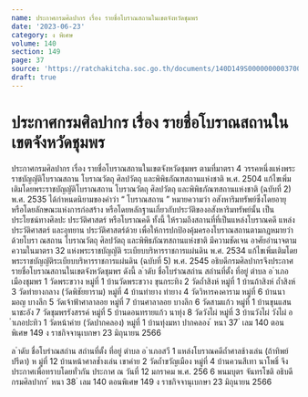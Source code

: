 ```yaml
---
name: ประกาศกรมศิลปากร เรื่อง รายชื่อโบราณสถานในเขตจังหวัดชุมพร
date: '2023-06-23'
category: ง พิเศษ
volume: 140
section: 149
page: 37
source: 'https://ratchakitcha.soc.go.th/documents/140D149S0000000003700.pdf'
draft: true
---
```


# ประกาศกรมศิลปากร เรื่อง รายชื่อโบราณสถานในเขตจังหวัดชุมพร

ประกาศกรมศิลปากร เรื่อง รายชื่อโบราณสถานในเขตจังหวัดชุมพร ตามที่มาตรา 4 วรรคหนึ่งแห่งพระราชบัญญัติโบราณสถาน โบราณวัตถุ ศิลปวัตถุ และพิพิธภัณฑสถานแห่งชาติ พ.ศ. 2504 แก้ไขเพิ่มเติมโดยพระราชบัญญัติโบราณสถาน โบราณวัตถุ ศิลปวัตถุ และพิพิธภัณฑสถานแห่งชาติ (ฉบับที่ 2) พ.ศ. 2535 ได้กำหนดนิยามของคำว่า “ โบราณสถาน ” หมายความว่า อสังหาริมทรัพย์ซึ่งโดยอายุ หรือโดยลักษณะแห่งการก่อสร้าง หรือโดยหลักฐานเกี่ยวกับประวัติของอสังหาริมทรัพย์นั้น เป็นประโยชน์ทางศิลปะ ประวัติศาสตร์ หรือโบราณคดี ทั้งนี้ ให้รวมถึงสถานที่ที่เป็นแหล่งโบราณคดี แหล่งประวัติศาสตร์ และอุทยาน ประวัติศาสตร์ด้วย เพื่อให้การปกป้องคุ้มครองโบราณสถานตามกฎหมายว่าด้วยโบรา ณสถาน โบราณวัตถุ ศิลปวัตถุ และพิพิธภัณฑสถานแห่งชาติ มีความชัดเจน อาศัยอำนาจตามความในมาตรา 32 แห่งพระราชบัญญัติ ระเบียบบริหารราชการแผ่นดิน พ.ศ. 2534 แก้ไขเพิ่มเติมโดยพระราชบัญญัติระเบียบบริหารราชการแผ่นดิน (ฉบับที่ 5) พ.ศ. 2545 อธิบดีกรมศิลปากรจึงประกาศรายชื่อโบราณสถานในเขตจังหวัดชุมพร ดังนี้ ล ําดับ ชื่อโบรําณสถําน สถํานที่ตั้ง ที่อยู่ ตําบล อ ําเภอเมืองชุมพร 1 วัดพระขวาง หมู่ที่ 1 บ้านวัดพระขวาง ขุนกระทิง 2 วัดถ้ำสิงห์ หมู่ที่ 1 บ้านถ้าสิงห์ ถ้ำสิงห์ 3 วัดท่ายางกลาง (วัดพิชัยยาราม) หมู่ที่ 4 บ้านท่ายาง ท่ายาง 4 วัดวิหารคงคาราม หมู่ที่ 6 บ้านนามอญ บางลึก 5 วัดเจ้าฟ้าศาลาลอย หมู่ที่ 7 บ้านศาลาลอย บางลึก 6 วัดสามแก้ว หมู่ที่ 1 บ้านขุนแสน นาชะอัง 7 วัดชุมพรรังสรรค์ หมู่ที่ 5 บ้านดอนทรายแก้ว นาทุ่ง 8 วัดวังไผ่ หมู่ที่ 3 บ้านวังไผ่ วังไผ่ อ ําเภอปะทิว 1 วัดหน้าค่าย (วัดปากคลอง) หมู่ที่ 1 บ้านทุ่งมหา ปากคลอง ้ หนา 37 ่ เลม 140 ตอนพิเศษ 149 ง ราชกิจจานุเบกษา 23 มิถุนายน 2566

ล ําดับ ชื่อโบรําณสถําน สถํานที่ตั้ง ที่อยู่ ตําบล อ ําเภอสวี 1 แหล่งโบราณคดีถ้ำศาลช้างเล่น (ถ้าทิพย์ปรีดา) ห มู่ที่ 12 บ้านหน้าศาลช้ำงเล่น เขาค่าย 2 วัดถ้ำขวัญเมือง หมู่ที่ 4 บ้านควนสีเทา นาโพธิ์ จึงประกาศเพื่อทราบโดยทั่วกัน ประกาศ ณ วันที่ 12 มกราคม พ.ศ. 256 6 พนมบุตร จันทรโชติ อธิบดีกรมศิลปากร ้ หนา 38 ่ เลม 140 ตอนพิเศษ 149 ง ราชกิจจานุเบกษา 23 มิถุนายน 2566
